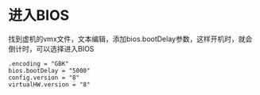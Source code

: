 # 进入BIOS

找到虚机的vmx文件，文本编辑，添加bios.bootDelay参数，这样开机时，就会倒计时，可以选择进入BIOS
```
.encoding = "GBK"
bios.bootDelay = "5000"
config.version = "8"
virtualHW.version = "8"
```